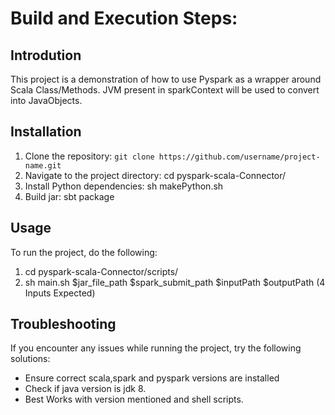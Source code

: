 # Build and Execution Steps:

## Introdution

This project is a demonstration of how to use Pyspark as a wrapper around Scala Class/Methods. 
JVM present in sparkContext will be used to convert into JavaObjects.

## Installation

1. Clone the repository: `git clone https://github.com/username/project-name.git`
2. Navigate to the project directory: cd pyspark-scala-Connector/
3. Install Python dependencies: sh makePython.sh
4. Build jar: sbt package

## Usage

To run the project, do the following:
1. cd pyspark-scala-Connector/scripts/
2. sh main.sh $jar_file_path $spark_submit_path $inputPath $outputPath (4 Inputs Expected)

## Troubleshooting

If you encounter any issues while running the project, try the following solutions:

- Ensure correct scala,spark and pyspark versions are installed
- Check if java version is jdk 8.
- Best Works with version mentioned and shell scripts.
